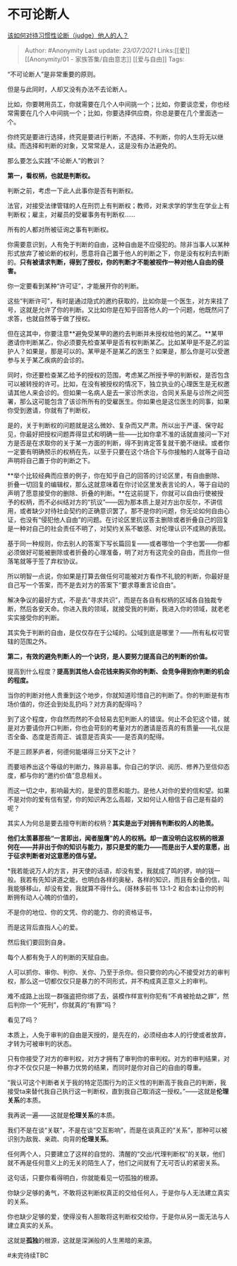 # 不可论断人
[该如何对待习惯性论断（judge）他人的人？](https://www.zhihu.com/question/35551796/answer/710298376)

> Author: #Anonymity
> Last update: *23/07/2021*
> Links:[[爱]] [[Anonymity/01 - 家族答集/自由意志]] [[爱与自由]]
> Tags:

“不可论断人”是非常重要的原则。

但是与此同时，人却又没有办法不去论断人。

比如，你要聘用员工，你就需要在几个人中间挑一个；比如，你要谈恋爱，你也经常需要在几个人中间挑一个；比如，你要选择供应商，你总是要在几个里面选一个。

你终究是要进行选择，终究是要进行判断，不选择、不判断，你的人生将无以继续。而选择和判断的对象，又常常是人，这是没有办法避免的。

那么要怎么实践“不论断人”的教训？

**第一，看权柄，也就是判断权。**

判断之前，考虑一下此人此事你是否有判断权。

法官，对接受法律管辖的人在刑罚上有判断权；教师，对来求学的学生在学业上有判断权；雇主，对雇员的受雇事务有判断权……

所有的人都对所被征询之事有判断权。

你需要意识到，人有免于判断的自由，这种自由是不应侵犯的。除非当事人以某种形式放弃了被论断的权利，愿意将自己置于他人的判断之下，你是没有权利去判断的。**只有被请求判断，得到了授权，你的判断才不能被视作一种对他人自由的侵害。**

你一定要看到某种“许可证”，才能展开你的判断。

这些“判断许可”，有时是通过隐式的邀约获取的，比如你是一个医生，对方来挂了号，这就是允许了你的判断。又比如你是在知乎回答他人的一个问题，他既然问了求答，也就自然等于做了授权。

但在这其中，你要注意**避免受某甲的邀约去判断并未授权给他的某乙。**某甲邀请你判断某乙，你必须要先检查某甲是否有权判断某乙。比如某甲是不是乙的监护人？如果是，那是可以的。某甲是不是某乙的医生？如果是，那么你是可以受邀参与关于某乙疾病的会诊的。

同时，你还要检查某乙给予的授权的范围，考虑某乙所授予甲的判断权，是否包含可以被转授的许可。比如，在没有被授权的情况下，独立执业的心理医生是无权邀请其他人来会诊的。但如果一名病人是去一家诊所求治，合同关系是与诊所之间签署，那么这可能包含了该诊所所有的受雇医生。你如果也是这位医生的同事，如果你受到邀请，你就有了判断权，

是的，关于判断权的问题就是这么微妙、复杂而又严肃。所以出于严谨、保守起见，你最好把授权问题弄得显式和明确一些——比如你拿不准的话就直接问一下对方是否是在求取你的关于某一方面的判断，得不到肯定答复就干脆不继续。或者你一定要有明确预示的权柄在先，以至于只要在这个场合下与你接触的人就等于自动声明将自己置于你的判断之下。

**举个比较经典而应景的例子，你在知乎自己的回答的讨论区里，有自由删除、折叠一切回复的编辑权，那么这就意味着在你讨论区里发表言论的人，等于自动的声明了愿意接受你的删除、折叠的判断。**在这前提下，你就可以自由行使被授予的权柄，而不必纠结对方的“抗议”——因为那本质上是对方出尔反尔，不讲信用，或者缺少对待社会契约的正确意识罢了。那不是你的问题，你无论如何自由心证，也没有“侵犯他人自由”的问题。在讨论区里抗议答主删除或者折叠自己的回复是一种对自己的社会责任不明了，对契约关系不敏感、对伦理认识不成熟的表现。

基于同一种规则，你去别人的答案下写长篇回复——或者哪怕一个字也罢——你都必须做好可能被删除或者折叠的心理准备，明了对方有这完全的自由，而且你一但落笔就等于签了弃权协议。

所以明智一点说，你如果是打算去做任何可能被对方看作不礼貌的判断，你最好是自己写一个答案，而不是去对方的答案下“要求尊重言论自由”。

解决争议的最好方式，不是去“寻求共识”，而是在各自有权柄的区域各自独裁专断，然后各安天命。你进入我的领域，就接受我的判断，我进入你的领域，就老老实实接受你的判断。

其实免于判断的自由，是仅仅存在于公域的。公域到底是哪里？——所有私权可管辖的范围之外。

**第二，有效的避免判断人的一个诀窍，是人要努力提高自己的判断的价值。**

提高到什么程度？**提高到其他人会花钱来购买你的判断、会竞争得到你判断的机会的程度。**

当你的判断对他人贵重到这个地步，你就知道珍惜自己的判断了。你的判断是有市场价值的，你还会到处乱扔吗？对方真的配得吗？

到了这个程度，你自然而然的不会轻易去犯判断人的错误。何止不会犯这个错，就是对方要请你开口判断，你也会苛刻的考量对方的邀请是否真的有质量——礼仪是否全备、态度是否周正、诚意是否真实——是否真的配得。

不是三顾茅庐者，何德何能堪得三分天下之计？

而要培养出这个等级的判断力，殊非易事。你自己的学识、阅历、修养乃至信仰态度，都与你的“邀约价值”息息相关。

而这一切之中，影响最大的，是爱的意愿和能力。是他人对你的爱的信和望。如果不是对你的爱有信有望，你的知识再怎么高超，又如何让人相信于自己是有益的呢？

其实人为何总是要去擅夺判断的权柄？**其实是出于对拥有判断权的人的艳羡。**

**他们太羡慕那些“一言即出，闻者服膺”的人的权柄。却一直没明白这权柄的根源何在——并非出于你的知识与能力，那只是爱的能力——而是出于人爱的意愿，出于征求判断者对这意愿的信与望。**

*我若能说万人的方言，并天使的话语，却没有爱，我就成了鸣的锣，响的钹一般。我若有先知讲道之能，也明白各样的奥秘，各样的知识，而且有全备的信，叫我能够移山，却没有爱，我就算不得什么。(哥林多前书 13:1-2 和合本)让你的判断拥有动人心魄的价值的，

不是你的地位、你的文凭、你的能力、你的资格证书，

而是这背后直指人心的爱。

然后我们要回到自身。

每个人都有免于人的判断的天赋自由。

人可以抓你、审你、判你、关你、乃至于杀你。但只要你的内心不接受对方的审判权，那么这一切都仅仅只是暴力的不同形式，并不构成真正意义上的审判。

难不成路上出现一群强盗把你绑了去，装模作样宣判你犯有“不肯被抢劫之罪”，然后判你一个“死刑”，你就真的“有罪”吗？

看见了吗？

本质上，人免于审判的自由是天授的，是先在的，必须经由本人的行使或者放弃，才转为可被审判的状态。

只有你接受了对方的审判权，对方才拥有了审判你的审判权。对方的审判结果，对你才不仅仅只是一种暴力优势的结果，而同时是你对自己的自由的尊重。

“我认可这个判断者关于我的特定范围行为的正义性的判断高于我自己的判断，我接受ta来替代我自己执行这一判断权，直到我自己取消这一授权。”——这就是**伦理关系**的本质。

我再说一遍——这就是**伦理关系**的本质。

我们不是在谈“关联”，不是在谈“交互影响”，而是在谈真正的“关系”，那种可以被识别为敌我、亲疏、向背的**伦理关系**。

任何两个人，只要建立了这样的自觉的、清醒的“交出/代理判断权”的关联，他们就不再是任何意义上的无关的陌生人了，他们之间就有了无可否认的紧密关系。

这句话，只要你看得明白，你就能看见一切孤独的根源。

你缺少足够的勇气，不敢将这判断权真正的交给任何人，于是你与人无法建立真实的关系。

你也缺少足够的爱，使得没有人胆敢将这判断权交给你，于是你从另一面无法与人建立真实的关系。

这就是**孤独**的根源，这就是深渊般的人生黑暗的来源。

#未完待续TBC
